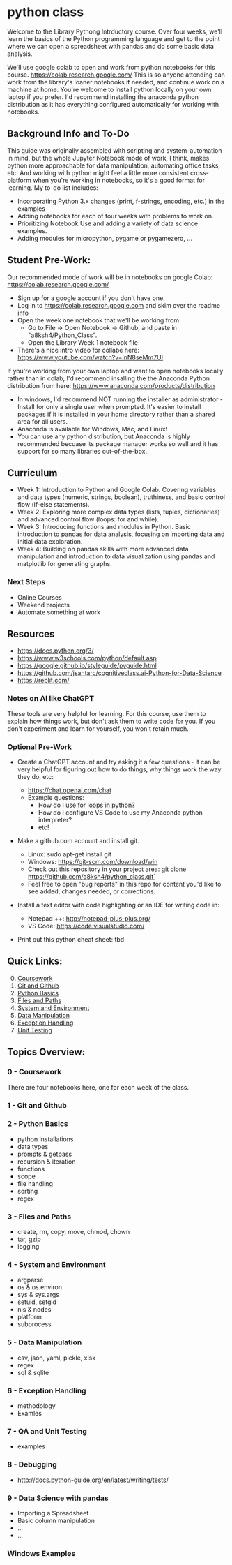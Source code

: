 # python class

Welcome to the Library Pythong Intrductory course.  Over four weeks, we'll learn the basics of the Python programming language and get to the point where we can open a spreadsheet with pandas and do some basic data analysis.

We'll use google colab to open and work from python notebooks for this course.  https://colab.research.google.com/  This is so anyone attending can work from the library's loaner notebooks if needed, and continue work on a machine at home.  You're welcome to install python locally on your own laptop if you prefer.  I'd recommend installing the anaconda python distribution as it has everything configured automatically for working with notebooks. 

## Background Info and To-Do
This guide was originally assembled with scripting and system-automation in mind, but the whole Jupyter Notebook mode of work, I think, makes python more approachable for data manipulation, automating office tasks, etc. And working with python might feel a little more consistent cross-platform when you're working in notebooks, so it's a good format for learning.  My to-do list includes:
* Incorporating Python 3.x changes (print, f-strings, encoding, etc.) in the examples
* Adding notebooks for each of four weeks with problems to work on.
* Prioritizing Notebook Use and adding a variety of data science examples.
* Adding modules for micropython, pygame or pygamezero, ...
  
## Student Pre-Work:
Our recommended mode of work will be in notebooks on google Colab: https://colab.research.google.com/
* Sign up for a google account if you don't have one.
* Log in to https://colab.research.google.com and skim over the readme info
* Open the week one notebook that we'll be working from:
  * Go to File -> Open Notebook -> Github, and paste in "a8ksh4/Python_Class".
  * Open the Library Week 1 notebook file
*   There's a nice intro video for collabe here: https://www.youtube.com/watch?v=inN8seMm7UI
 
If you're working from your own laptop and want to open notebooks locally rather than in colab, I'd recommend insalling the the Anaconda Python distribution from here: https://www.anaconda.com/products/distribution
  * In windows, I'd recommend NOT running the installer as administrator - Install for only a single user when prompted.  It's easier to install packages if it is installed in your home directory rather than a shared area for all users.
  * Anaconda is available for Windows, Mac, and Linux!
  * You can use any python distribution, but Anaconda is highly recommended becuase its package manager works so well and it has support for so many libraries out-of-the-box.

## Curriculum
* Week 1: Introduction to Python and Google Colab. Covering variables and data types (numeric, strings, boolean), truthiness, and basic control flow (if-else statements).
* Week 2: Exploring more complex data types (lists, tuples, dictionaries) and advanced control flow (loops: for and while).
* Week 3: Introducing functions and modules in Python. Basic introduction to pandas for data analysis, focusing on importing data and initial data exploration.
* Week 4: Building on pandas skills with more advanced data manipulation and introduction to data visualization using pandas and matplotlib for generating graphs.

### Next Steps
* Online Courses
* Weekend projects
* Automate something at work

## Resources
* https://docs.python.org/3/
* https://www.w3schools.com/python/default.asp
* https://google.github.io/styleguide/pyguide.html
* https://github.com/jsantarc/cognitiveclass.ai-Python-for-Data-Science
* https://replit.com/

### Notes on AI like ChatGPT
These tools are very helpful for learning.  For this course, use them to explain how things work, but don't ask them to write code for you.  If you don't experiment and learn for yourself, you won't retain much.  


### Optional Pre-Work
* Create a ChatGPT account and try asking it a few questions - it can be very helpful for figuring out how to do things, why things work the way they do, etc:
  * https://chat.openai.com/chat
  * Example questions:
    * How do I use for loops in python?
    * How do I configure VS Code to use my Anaconda python interpreter?
    * etc!  
* Make a github.com account and install git. 
  * Linux:  sudo apt-get install git
  * Windows:  https://git-scm.com/download/win
  * Check out this repository in your project area: git clone https://github.com/a8ksh4/python_class.git`
  * Feel free to open "bug reports" in this repo for content you'd like to see added, changes needed, or corrections.

* Install a text editor with code highlighting or an IDE for writing code in:
    * Notepad ++: http://notepad-plus-plus.org/
    * VS Code: https://code.visualstudio.com/

* Print out this python cheat sheet: tbd

## Quick Links:
0. [Coursework](./0-coursework/README.md)
1. [Git and Github](./1-git_and_github/README.md)
2. [Python Basics](./2-python_basics/README.md)
3. [Files and Paths](./3-files_and_paths/README.md)
4. [System and Environment](./4-system_and_env/README.md)
5. [Data Manipulation](./5-data_manipulation/README.md)
6. [Exception Handling](./6-exception_handling/README.md)
7. [Unit Testing](./7-unit_testing/README.md)

## Topics Overview:
### 0 - Coursework
There are four notebooks here, one for each week of the class.  

### 1 - Git and Github

### 2 - Python Basics
* python installations
* data types
* prompts & getpass
* recursion & iteration
* functions
* scope
* file handling
* sorting
* regex

### 3 - Files and Paths
* create, rm, copy, move, chmod, chown
* tar, gzip
* logging

### 4 - System and Environment
* argparse
* os & os.environ
* sys & sys.args
* setuid, setgid
* nis & nodes
* platform
* subprocess

### 5 - Data Manipulation
* csv, json, yaml, pickle, xlsx
* regex
* sql & sqlite

### 6 - Exception Handling
* methodology
* Examles

### 7 - QA and Unit Testing
* examples

### 8 - Debugging
* http://docs.python-guide.org/en/latest/writing/tests/

### 9 - Data Science with pandas
* Importing a Spreadsheet
* Basic column manipulation
* ...
* ...

### Windows Examples


